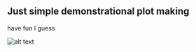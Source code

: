 ## Just simple demonstrational plot making

have fun I guess

![alt text](https://github.com/AnthonyP57/inzynieria_sem5/blob/main/wrpt%20od%20e.png)
